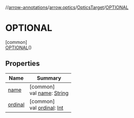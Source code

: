 //[arrow-annotations](../../../../index.md)/[arrow.optics](../../index.md)/[OpticsTarget](../index.md)/[OPTIONAL](index.md)

# OPTIONAL

[common]\
[OPTIONAL](index.md)()

## Properties

| Name | Summary |
|---|---|
| [name](../-i-s-o/index.md#-372974862%2FProperties%2F-1722249720) | [common]<br>val [name](../-i-s-o/index.md#-372974862%2FProperties%2F-1722249720): [String](https://kotlinlang.org/api/latest/jvm/stdlib/kotlin/-string/index.html) |
| [ordinal](../-i-s-o/index.md#-739389684%2FProperties%2F-1722249720) | [common]<br>val [ordinal](../-i-s-o/index.md#-739389684%2FProperties%2F-1722249720): [Int](https://kotlinlang.org/api/latest/jvm/stdlib/kotlin/-int/index.html) |
